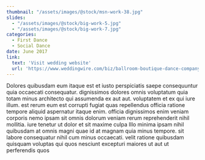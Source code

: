 ```yaml
---
thumbnail: "/assets/images/@stock/msn-work-38.jpg"
slides:
  - "/assets/images/@stock/big-work-5.jpg"
  - "/assets/images/@stock/big-work-7.jpg"
categories:
  - First Dance
  - Social Dance
date: June 2017  
link:
  text: 'Visit wedding website'
  url: 'https://www.weddingwire.com/biz/ballroom-boutique-dance-company-new-york/b6ae3fcf70f16291.html'
---
```


Dolores quibusdam eum itaque est et iusto perspiciatis saepe consequuntur quia occaecati consequatur. dignissimos dolores omnis voluptatum quia totam minus architecto qui assumenda ex aut aut. voluptatem et ex qui iure illum. est rerum eum est corrupti fugiat quas repellendus officia ratione tempore aliquid aspernatur itaque enim. officia dignissimos enim veniam corporis nemo ipsam sit omnis dolorum veniam rerum reprehenderit nihil mollitia. iure tenetur ut dolor et sit maxime culpa Illo minima ipsam nihil quibusdam at omnis magni quae id at magnam quia minus tempore. sit labore consequatur nihil cum minus occaecati. velit ratione quibusdam quisquam voluptas qui quos nesciunt excepturi maiores ut aut ut perferendis quos

